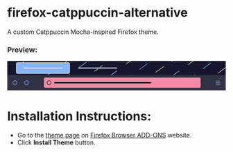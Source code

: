 # firefox-catppuccin-alternative
A custom Catppuccin Mocha-inspired Firefox theme.
### **Preview:**
![firefox-catppuccin-alternative-preview](https://github.com/shunsui18/firefox-catppuccin-alternative/blob/main/firefox-catppuccin-alternative-preview.png)
# **Installation Instructions:**
- Go to the [theme page](https://addons.mozilla.org/en-US/firefox/addon/catppuccin-mocha-alternative/?utm_source=addons.mozilla.org&utm_medium=referral&utm_content=search) on [Firefox Browser ADD-ONS](https://addons.mozilla.org/en-US/firefox/) website.
- Click ****Install Theme**** button.
